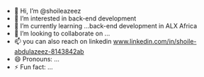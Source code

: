 - 👋 Hi, I’m @shoileazeez
- 👀 I’m interested in back-end development
- 🌱 I’m currently learning ...back-end development in ALX Africa 
- 💞️ I’m looking to collaborate on ...
- 📫 you can also reach on linkedin www.linkedin.com/in/shoile-abdulazeez-8143842ab
- 😄 Pronouns: ...
- ⚡ Fun fact: ...

<!---
shoileazeez/shoileazeez is a ✨ special ✨ repository because its `README.md` (this file) appears on your GitHub profile.
You can click the Preview link to take a look at your changes.
--->
